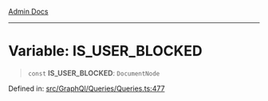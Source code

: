 [Admin Docs](/)

***

# Variable: IS\_USER\_BLOCKED

> `const` **IS\_USER\_BLOCKED**: `DocumentNode`

Defined in: [src/GraphQl/Queries/Queries.ts:477](https://github.com/PalisadoesFoundation/talawa-admin/blob/main/src/GraphQl/Queries/Queries.ts#L477)
